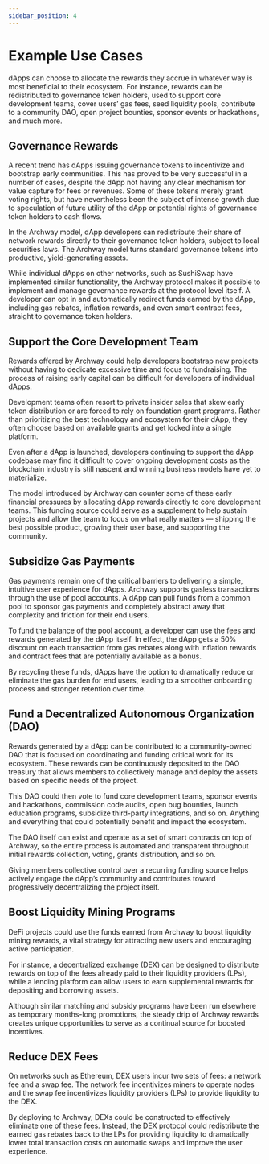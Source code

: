 ```yaml
---
sidebar_position: 4
---
```


# Example Use Cases

dApps can choose to allocate the rewards they accrue in whatever way is most beneficial to their ecosystem. For instance, rewards can be redistributed to governance token holders, used to support core development teams, cover users’ gas fees, seed liquidity pools, contribute to a community DAO, open project bounties, sponsor events or hackathons, and much more.


## Governance Rewards

A recent trend has dApps issuing governance tokens to incentivize and bootstrap early communities. This has proved to be very successful in a number of cases,  despite the dApp not having any clear mechanism for value capture for fees or revenues. Some of these tokens merely grant voting rights, but have nevertheless been the subject of intense growth due to speculation of future utility of the dApp or potential rights of governance token holders to cash flows. 

In the Archway model, dApp developers can redistribute their share of network rewards directly to their governance token holders, subject to local securities laws. The Archway model turns standard governance tokens into productive, yield-generating assets. 

While individual dApps on other networks, such as SushiSwap have implemented similar functionality, the Archway protocol makes it possible to implement and manage governance rewards at the protocol level itself. A developer can opt in and automatically redirect funds earned by the dApp, including gas rebates, inflation rewards, and even smart contract fees, straight to governance token holders. 


## Support the Core Development Team

Rewards offered by Archway could help developers bootstrap new projects without having to dedicate excessive time and focus to fundraising. The process of raising early capital can be difficult for developers of individual dApps. 

Development teams often resort to private insider sales that skew early token distribution or are forced to rely on foundation grant programs. Rather than prioritizing the best technology and ecosystem for their dApp, they often choose based on available grants and get locked into a single platform.

Even after a dApp is launched, developers continuing to support the dApp codebase may find it difficult to cover ongoing development costs as the blockchain industry is still nascent and winning business models have yet to materialize.

The model introduced by Archway can counter some of these early financial pressures by allocating dApp rewards directly to core development teams. This funding source could serve as a supplement to help sustain projects and allow the team to focus on what really matters — shipping the best possible product, growing their user base, and supporting the community.


## Subsidize Gas Payments

Gas payments remain one of the critical barriers to delivering a simple, intuitive user experience for dApps. Archway supports gasless transactions through the use of pool accounts. A dApp can pull funds from a common pool to sponsor gas payments and completely abstract away that complexity and friction for their end users.

To fund the balance of the pool account, a developer can use the fees and rewards generated by the dApp itself. In effect, the dApp gets a 50% discount on each transaction from gas rebates along with inflation rewards and contract fees that are potentially available as a bonus. 

By recycling these funds, dApps have the option to dramatically reduce or eliminate the gas burden for end users, leading to a smoother onboarding process and stronger retention over time.


## Fund a Decentralized Autonomous Organization (DAO)

Rewards generated by a dApp can be contributed to a community-owned DAO that is focused on coordinating and funding critical work for its ecosystem. These rewards can be continuously deposited to the DAO treasury that allows members to collectively manage and deploy the assets based on specific needs of the project.

This DAO could then vote to fund core development teams, sponsor events and hackathons, commission code audits, open bug bounties, launch education programs, subsidize third-party integrations, and so on. Anything and everything that could potentially benefit and impact the ecosystem.

The DAO itself can exist and operate as a set of smart contracts on top of Archway, so the entire process is automated and transparent throughout initial rewards collection, voting, grants distribution, and so on.

Giving members collective control over a recurring funding source helps actively engage the dApp’s community and contributes toward progressively decentralizing the project itself.

## Boost Liquidity Mining Programs

DeFi projects could use the funds earned from Archway to boost liquidity mining rewards, a vital strategy for attracting new users and encouraging active participation.   

For instance, a decentralized exchange (DEX) can be designed to distribute rewards on top of the fees already paid to their liquidity providers (LPs), while a lending platform can allow users to earn supplemental rewards for depositing and borrowing assets.

Although similar matching and subsidy programs have been run elsewhere as temporary months-long promotions, the steady drip of Archway rewards creates unique opportunities to serve as a continual source for boosted incentives.

## Reduce DEX Fees

On networks such as Ethereum, DEX users incur two sets of fees: a network fee and a swap fee. The network fee incentivizes miners to operate nodes and the swap fee incentivizes liquidity providers (LPs) to provide liquidity to the DEX.

By deploying to Archway, DEXs could be constructed to effectively eliminate one of these fees. Instead, the DEX protocol could redistribute the earned gas rebates back to the LPs for providing liquidity to dramatically lower total transaction costs on automatic swaps and improve the user experience.



